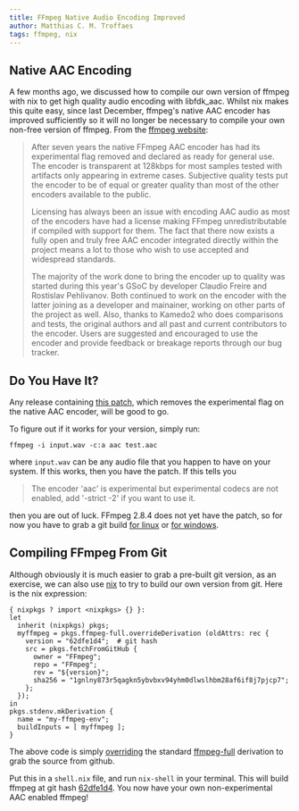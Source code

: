 ```yaml
---
title: FFmpeg Native Audio Encoding Improved
author: Matthias C. M. Troffaes
tags: ffmpeg, nix
---
```


Native AAC Encoding
-------------------

A few months ago, we discussed how to compile our own version of
ffmpeg with nix to get high quality audio encoding with
libfdk_aac. Whilst nix makes this quite easy, since last December,
ffmpeg's native AAC encoder has improved sufficiently so it will no
longer be necessary to compile your own non-free version of
ffmpeg. From the
[ffmpeg website](https://www.ffmpeg.org/#aac_encoder_stable):

> After seven years the native FFmpeg AAC encoder has had its
> experimental flag removed and declared as ready for general use. The
> encoder is transparent at 128kbps for most samples tested with
> artifacts only appearing in extreme cases. Subjective quality tests
> put the encoder to be of equal or greater quality than most of the
> other encoders available to the public.
>
> Licensing has always been an issue with encoding AAC audio as most
> of the encoders have had a license making FFmpeg unredistributable
> if compiled with support for them. The fact that there now exists a
> fully open and truly free AAC encoder integrated directly within the
> project means a lot to those who wish to use accepted and widespread
> standards.
>
> The majority of the work done to bring the encoder up to quality
> was started during this year's GSoC by developer Claudio Freire and
> Rostislav Pehlivanov. Both continued to work on the encoder with the
> latter joining as a developer and mainainer, working on other parts
> of the project as well. Also, thanks to Kamedo2 who does comparisons
> and tests, the original authors and all past and current
> contributors to the encoder. Users are suggested and encouraged to
> use the encoder and provide feedback or breakage reports through our
> bug tracker.

Do You Have It?
---------------

Any release containing
[this patch](https://git.videolan.org/?p=ffmpeg.git;a=commitdiff;h=e34e3619a2b5b6fb4b4d9e68504b528c168da868),
which removes the experimental flag on the native AAC encoder,
will be good to go.

To figure out if it works for your version, simply run:

``` {.sourcecode .bash}
ffmpeg -i input.wav -c:a aac test.aac
```

where ``input.wav`` can be any audio file that you happen to have on
your system. If this works, then you have the patch. If this tells you

> The encoder 'aac' is experimental but experimental codecs are not
> enabled, add '-strict -2' if you want to use it.

then you are out of luck. FFmpeg 2.8.4 does not yet have the
patch, so for now you have to grab a git build
[for linux](http://johnvansickle.com/ffmpeg/)
or [for windows](http://ffmpeg.zeranoe.com/builds/).

Compiling FFmpeg From Git
-------------------------

Although obviously it is much easier to grab a pre-built git version,
as an exercise,
we can also use [nix](https://nixos.org/nix/) to try to build our own
version from git.
Here is the nix expression:

``` {.sourcecode .nix}
{ nixpkgs ? import <nixpkgs> {} }:
let
  inherit (nixpkgs) pkgs;
  myffmpeg = pkgs.ffmpeg-full.overrideDerivation (oldAttrs: rec {
    version = "62dfe1d4";  # git hash
    src = pkgs.fetchFromGitHub {
      owner = "FFmpeg";
      repo = "FFmpeg";
      rev = "${version}";
      sha256 = "1gnlny873r5qagkn5ybvbxv94yhm0dlwslhbm28af6if8j7pjcp7";
    };
  });
in
pkgs.stdenv.mkDerivation {
  name = "my-ffmpeg-env";
  buildInputs = [ myffmpeg ];
}
```

The above code is simply
[overriding](https://nixos.org/nixpkgs/manual/#sec-pkg-overrideDerivation)
the standard
[ffmpeg-full](https://github.com/NixOS/nixpkgs/blob/master/pkgs/development/libraries/ffmpeg-full/default.nix)
derivation to grab the source from github.

Put this in a ``shell.nix`` file, and run ``nix-shell`` in your terminal.
This will build ffmpeg at git hash
[62dfe1d4](https://git.videolan.org/?p=ffmpeg.git;a=shortlog;h=62dfe1d4).
You now have your own non-experimental AAC enabled ffmpeg!
